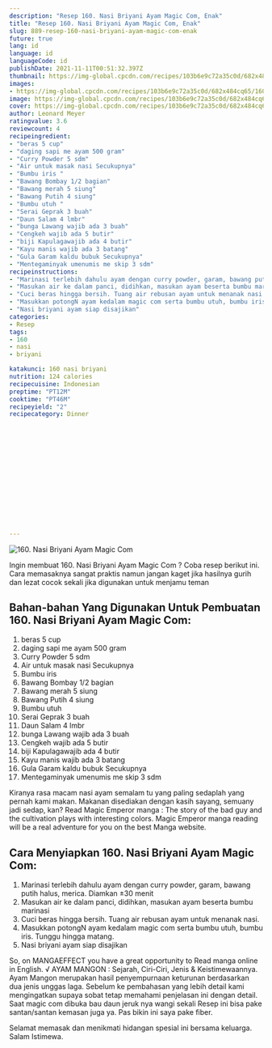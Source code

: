 ```yaml
---
description: "Resep 160. Nasi Briyani Ayam Magic Com, Enak"
title: "Resep 160. Nasi Briyani Ayam Magic Com, Enak"
slug: 889-resep-160-nasi-briyani-ayam-magic-com-enak
future: true
lang: id
language: id
languageCode: id
publishDate: 2021-11-11T00:51:32.397Z 
thumbnail: https://img-global.cpcdn.com/recipes/103b6e9c72a35c0d/682x484cq65/160-nasi-briyani-ayam-magic-com-foto-resep-utama.webp
images:
- https://img-global.cpcdn.com/recipes/103b6e9c72a35c0d/682x484cq65/160-nasi-briyani-ayam-magic-com-foto-resep-utama.webp
image: https://img-global.cpcdn.com/recipes/103b6e9c72a35c0d/682x484cq65/160-nasi-briyani-ayam-magic-com-foto-resep-utama.webp
cover: https://img-global.cpcdn.com/recipes/103b6e9c72a35c0d/682x484cq65/160-nasi-briyani-ayam-magic-com-foto-resep-utama.webp
author: Leonard Meyer
ratingvalue: 3.6
reviewcount: 4
recipeingredient:
- "beras 5 cup"
- "daging sapi me ayam 500 gram"
- "Curry Powder 5 sdm"
- "Air untuk masak nasi Secukupnya"
- "Bumbu iris "
- "Bawang Bombay 1/2 bagian"
- "Bawang merah 5 siung"
- "Bawang Putih 4 siung"
- "Bumbu utuh "
- "Serai Geprak 3 buah"
- "Daun Salam 4 lmbr"
- "bunga Lawang wajib ada 3 buah"
- "Cengkeh wajib ada 5 butir"
- "biji Kapulagawajib ada 4 butir"
- "Kayu manis wajib ada 3 batang"
- "Gula Garam kaldu bubuk Secukupnya"
- "Mentegaminyak umenumis me skip 3 sdm"
recipeinstructions:
- "Marinasi terlebih dahulu ayam dengan curry powder, garam, bawang putih halus, merica. Diamkan ±30 menit"
- "Masukan air ke dalam panci, didihkan, masukan ayam beserta bumbu marinasi"
- "Cuci beras hingga bersih. Tuang air rebusan ayam untuk menanak nasi."
- "Masukkan potongN ayam kedalam magic com serta bumbu utuh, bumbu iris. Tunggu hingga matang."
- "Nasi briyani ayam siap disajikan"
categories:
- Resep
tags:
- 160
- nasi
- briyani

katakunci: 160 nasi briyani 
nutrition: 124 calories
recipecuisine: Indonesian
preptime: "PT12M"
cooktime: "PT46M"
recipeyield: "2"
recipecategory: Dinner


     
    
    
    
    
    
    
    
    
    
    
      
    
---
```



![160. Nasi Briyani Ayam Magic Com](https://img-global.cpcdn.com/recipes/103b6e9c72a35c0d/682x484cq65/160-nasi-briyani-ayam-magic-com-foto-resep-utama.webp)

Ingin membuat 160. Nasi Briyani Ayam Magic Com ? Coba resep berikut ini. Cara memasaknya sangat praktis namun jangan kaget jika hasilnya gurih dan lezat cocok sekali jika digunakan untuk menjamu teman

<!--inarticleads1-->

## Bahan-bahan Yang Digunakan Untuk Pembuatan 160. Nasi Briyani Ayam Magic Com:

1. beras 5 cup
1. daging sapi me ayam 500 gram
1. Curry Powder 5 sdm
1. Air untuk masak nasi Secukupnya
1. Bumbu iris 
1. Bawang Bombay 1/2 bagian
1. Bawang merah 5 siung
1. Bawang Putih 4 siung
1. Bumbu utuh 
1. Serai Geprak 3 buah
1. Daun Salam 4 lmbr
1. bunga Lawang wajib ada 3 buah
1. Cengkeh wajib ada 5 butir
1. biji Kapulagawajib ada 4 butir
1. Kayu manis wajib ada 3 batang
1. Gula Garam kaldu bubuk Secukupnya
1. Mentegaminyak umenumis me skip 3 sdm

Kiranya rasa macam nasi ayam semalam tu yang paling sedaplah yang pernah kami makan. Makanan disediakan dengan kasih sayang, semuany jadi sedap, kan? Read Magic Emperor manga : The story of the bad guy and the cultivation plays with interesting colors. Magic Emperor manga reading will be a real adventure for you on the best Manga website. 

<!--inarticleads2-->

## Cara Menyiapkan 160. Nasi Briyani Ayam Magic Com:

1. Marinasi terlebih dahulu ayam dengan curry powder, garam, bawang putih halus, merica. Diamkan ±30 menit
1. Masukan air ke dalam panci, didihkan, masukan ayam beserta bumbu marinasi
1. Cuci beras hingga bersih. Tuang air rebusan ayam untuk menanak nasi.
1. Masukkan potongN ayam kedalam magic com serta bumbu utuh, bumbu iris. Tunggu hingga matang.
1. Nasi briyani ayam siap disajikan


So, on MANGAEFFECT you have a great opportunity to Read manga online in English. √ AYAM MANGON : Sejarah, Ciri-Ciri, Jenis &amp; Keistimewaannya. Ayam Mangon merupakan hasil penyempurnaan keturunan berdasarkan dua jenis unggas laga. Sebelum ke pembahasan yang lebih detail kami mengingatkan supaya sobat tetap memahami penjelasan ini dengan detail. Saat magic com dibuka bau daun jeruk nya wangi sekali Resep ini bisa pake santan/santan kemasan juga ya. Pas bikin ini saya pake fiber. 

Selamat memasak dan menikmati hidangan spesial ini bersama keluarga. Salam Istimewa.
